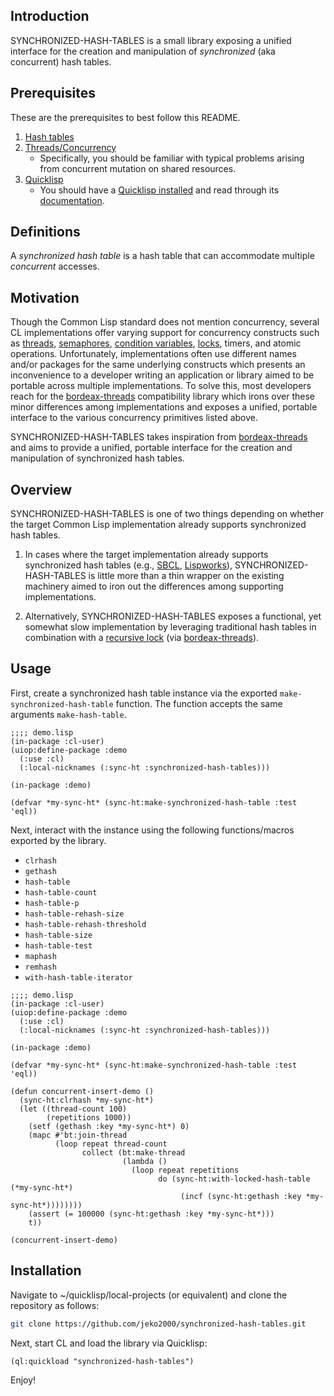 ## Introduction

SYNCHRONIZED-HASH-TABLES is a small library exposing a unified interface for the creation and manipulation of *synchronized* (aka concurrent) hash tables.

## Prerequisites
These are the prerequisites to best follow this README.

1. [Hash tables](http://cl-cookbook.sourceforge.net/hashes.html)
2. [Threads/Concurrency](https://lispcookbook.github.io/cl-cookbook/process.html)
   + Specifically, you should be familiar with typical problems arising from concurrent mutation on shared resources.
3. [Quicklisp](https://www.quicklisp.org/beta/)
   + You should have a [Quicklisp installed](https://www.quicklisp.org/beta/#installation) and read through its [documentation](https://www.quicklisp.org/beta/).

## Definitions
A *synchronized hash table* is a hash table that can accommodate multiple *concurrent* accesses.

## Motivation
Though the Common Lisp standard does not mention concurrency, several CL implementations offer varying support for concurrency constructs such as [threads](https://en.wikipedia.org/wiki/Thread_(computing)), [semaphores](https://en.wikipedia.org/wiki/Semaphore_(programming)), [condition variables](https://en.wikipedia.org/wiki/Monitor_(synchronization)#Condition_variables), [locks](https://en.wikipedia.org/wiki/Lock_(computer_science)), timers, and atomic operations. Unfortunately, implementations often use different names and/or packages for the same underlying constructs which  presents an inconvenience to a developer writing an application or library aimed to be portable across multiple implementations. To solve this, most developers reach for the [bordeax-threads](https://sionescu.github.io/bordeaux-threads/) compatibility library which irons over these minor differences among implementations and exposes a unified, portable interface to the various concurrency primitives listed above.

SYNCHRONIZED-HASH-TABLES takes inspiration from [bordeax-threads](https://sionescu.github.io/bordeaux-threads/) and aims to provide a unified, portable interface for the creation and manipulation of synchronized hash tables.

## Overview
SYNCHRONIZED-HASH-TABLES is one of two things depending on whether the target Common Lisp implementation already supports synchronized hash tables.

1. In cases where the target implementation already supports synchronized hash tables (e.g., [SBCL](http://www.sbcl.org), [Lispworks](http://www.lispworks.com)), SYNCHRONIZED-HASH-TABLES is little more than a thin wrapper on the existing machinery aimed to iron out the differences among supporting implementations.

2. Alternatively, SYNCHRONIZED-HASH-TABLES exposes a functional, yet somewhat slow implementation by leveraging traditional hash tables in combination with a [recursive lock](https://sionescu.github.io/bordeaux-threads/locks/recursive-lock/) (via [bordeax-threads](https://sionescu.github.io/bordeaux-threads/)).

## Usage

First, create a synchronized hash table instance via the exported `make-synchronized-hash-table` function.
The function accepts the same arguments `make-hash-table`.

```common-lisp
;;;; demo.lisp
(in-package :cl-user)
(uiop:define-package :demo
  (:use :cl)
  (:local-nicknames (:sync-ht :synchronized-hash-tables)))

(in-package :demo)

(defvar *my-sync-ht* (sync-ht:make-synchronized-hash-table :test 'eql))
```

Next, interact with the instance using the following functions/macros exported by the library.

* `clrhash`
* `gethash`
* `hash-table`
* `hash-table-count`
* `hash-table-p`
* `hash-table-rehash-size`
* `hash-table-rehash-threshold`
* `hash-table-size`
* `hash-table-test`
* `maphash`
* `remhash`
* `with-hash-table-iterator`

```common-lisp
;;;; demo.lisp
(in-package :cl-user)
(uiop:define-package :demo
  (:use :cl)
  (:local-nicknames (:sync-ht :synchronized-hash-tables)))

(in-package :demo)

(defvar *my-sync-ht* (sync-ht:make-synchronized-hash-table :test 'eql))

(defun concurrent-insert-demo ()
  (sync-ht:clrhash *my-sync-ht*)
  (let ((thread-count 100)
        (repetitions 1000))
    (setf (gethash :key *my-sync-ht*) 0)
    (mapc #'bt:join-thread
          (loop repeat thread-count
                collect (bt:make-thread
                         (lambda ()
                           (loop repeat repetitions
                                 do (sync-ht:with-locked-hash-table (*my-sync-ht*)
                                      (incf (sync-ht:gethash :key *my-sync-ht*))))))))
    (assert (= 100000 (sync-ht:gethash :key *my-sync-ht*)))
    t))

(concurrent-insert-demo)
```

## Installation
Navigate to ~/quicklisp/local-projects (or equivalent) and clone the repository as follows:
```sh
git clone https://github.com/jeko2000/synchronized-hash-tables.git
```

Next, start CL and load the library via Quicklisp:
```common-lisp
(ql:quickload "synchronized-hash-tables")
```
Enjoy!
